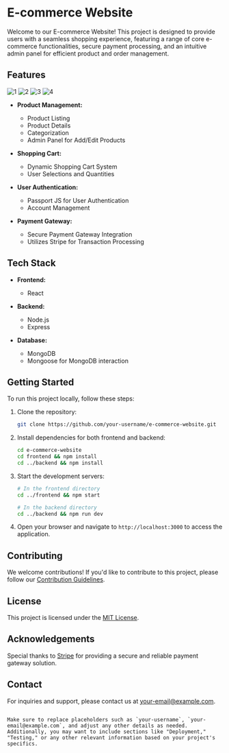 
# E-commerce Website

Welcome to our E-commerce Website! This project is designed to provide users with a seamless shopping experience, featuring a range of core e-commerce functionalities, secure payment processing, and an intuitive admin panel for efficient product and order management.

## Features
![1](https://github.com/105vikas/Online-Retailer-website/assets/84243294/cbdf89bd-aa79-47c4-ad80-7ae437261a94)
![2](https://github.com/105vikas/Online-Retailer-website/assets/84243294/bd988431-79ff-4d51-989a-655024f9d2fb)
![3](https://github.com/105vikas/Online-Retailer-website/assets/84243294/0f2f0145-54cf-459c-9e77-f068b07b8909)
![4](https://github.com/105vikas/Online-Retailer-website/assets/84243294/cbe1e379-bc2d-450b-b481-116d94b58621)

- **Product Management:**
  - Product Listing
  - Product Details
  - Categorization
  - Admin Panel for Add/Edit Products

- **Shopping Cart:**
  - Dynamic Shopping Cart System
  - User Selections and Quantities

- **User Authentication:**
  - Passport JS for User Authentication
  - Account Management

- **Payment Gateway:**
  - Secure Payment Gateway Integration
  - Utilizes Stripe for Transaction Processing
    

## Tech Stack

- **Frontend:**
  - React

- **Backend:**
  - Node.js
  - Express

- **Database:**
  - MongoDB
  - Mongoose for MongoDB interaction

## Getting Started

To run this project locally, follow these steps:

1. Clone the repository:
   ```bash
   git clone https://github.com/your-username/e-commerce-website.git
   ```

2. Install dependencies for both frontend and backend:
   ```bash
   cd e-commerce-website
   cd frontend && npm install
   cd ../backend && npm install
   ```

3. Start the development servers:
   ```bash
   # In the frontend directory
   cd ../frontend && npm start

   # In the backend directory
   cd ../backend && npm run dev
   ```

4. Open your browser and navigate to `http://localhost:3000` to access the application.

## Contributing

We welcome contributions! If you'd like to contribute to this project, please follow our [Contribution Guidelines](CONTRIBUTING.md).

## License

This project is licensed under the [MIT License](LICENSE).

## Acknowledgements

Special thanks to [Stripe](https://stripe.com/) for providing a secure and reliable payment gateway solution.

## Contact

For inquiries and support, please contact us at your-email@example.com.
```

Make sure to replace placeholders such as `your-username`, `your-email@example.com`, and adjust any other details as needed. Additionally, you may want to include sections like "Deployment," "Testing," or any other relevant information based on your project's specifics.
